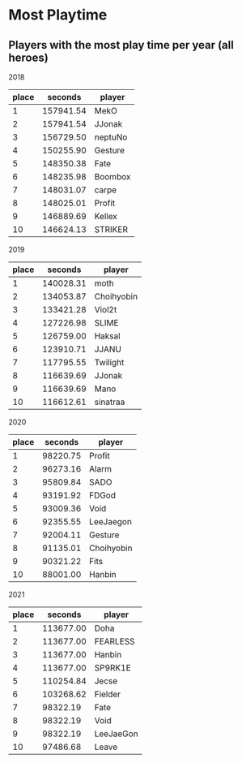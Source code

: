 # Most Playtime

## Players with the most play time per year (all heroes)


2018

 | place | seconds   | player  |
|-------|-----------|---------|
|     1 | 157941.54 | MekO    |
|     2 | 157941.54 | JJonak  |
|     3 | 156729.50 | neptuNo |
|     4 | 150255.90 | Gesture |
|     5 | 148350.38 | Fate    |
|     6 | 148235.98 | Boombox |
|     7 | 148031.07 | carpe   |
|     8 | 148025.01 | Profit  |
|     9 | 146889.69 | Kellex  |
|    10 | 146624.13 | STRIKER |

2019

 | place | seconds   | player     |
|-------|-----------|------------|
|     1 | 140028.31 | moth       |
|     2 | 134053.87 | Choihyobin |
|     3 | 133421.28 | Viol2t     |
|     4 | 127226.98 | SLIME      |
|     5 | 126759.00 | Haksal     |
|     6 | 123910.71 | JJANU      |
|     7 | 117795.55 | Twilight   |
|     8 | 116639.69 | JJonak     |
|     9 | 116639.69 | Mano       |
|    10 | 116612.61 | sinatraa   |

2020

 | place | seconds  | player     |
|-------|----------|------------|
|     1 | 98220.75 | Profit     |
|     2 | 96273.16 | Alarm      |
|     3 | 95809.84 | SADO       |
|     4 | 93191.92 | FDGod      |
|     5 | 93009.36 | Void       |
|     6 | 92355.55 | LeeJaegon  |
|     7 | 92004.11 | Gesture    |
|     8 | 91135.01 | Choihyobin |
|     9 | 90321.22 | Fits       |
|    10 | 88001.00 | Hanbin     |

2021

 | place | seconds   | player    |
|-------|-----------|-----------|
|     1 | 113677.00 | Doha      |
|     2 | 113677.00 | FEARLESS  |
|     3 | 113677.00 | Hanbin    |
|     4 | 113677.00 | SP9RK1E   |
|     5 | 110254.84 | Jecse     |
|     6 | 103268.62 | Fielder   |
|     7 |  98322.19 | Fate      |
|     8 |  98322.19 | Void      |
|     9 |  98322.19 | LeeJaeGon |
|    10 |  97486.68 | Leave     |

